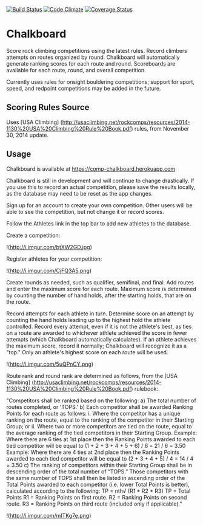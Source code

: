 [![Build Status](https://travis-ci.org/MichaelSwartz/chalkboard.svg?branch=master)](https://travis-ci.org/MichaelSwartz/chalkboard) [![Code Climate](https://codeclimate.com/github/MichaelSwartz/chalkboard.png)](https://codeclimate.com/github/MichaelSwartz/chalkboard) [![Coverage Status](https://coveralls.io/repos/MichaelSwartz/chalkboard/badge.png)](https://coveralls.io/r/MichaelSwartz/chalkboard)

# Chalkboard

Score rock climbing competitions using the latest rules. Record climbers attempts on routes organized by round. Chalkboard will automatically generate ranking scores for each route and round. Scoreboards are available for each route, round, and overall competition.

Currently uses rules for onsight bouldering competitions; support for sport, speed, and redpoint competitions may be added in the future.

## Scoring Rules Source

Uses [USA Climbing] (http://usaclimbing.net/rockcomps/resources/2014-1130%20USA%20Climbing%20Rule%20Book.pdf) rules, from November 30, 2014 update.

## Usage

Chalkboard is available at https://comp-chalkboard.herokuapp.com

Chalkboard is still in development and will continue to change drastically. If you use this to record an actual competition, please save the results locally, as the database may need to be reset as the app changes.

Sign up for an account to create your own competition. Other users will be able to see the competition, but not change it or record scores.

Follow the Athletes link in the top bar to add new athletes to the database.

Create a competition:

!(http://i.imgur.com/btXW2GD.jpg)

Register athletes for your competition:

!(http://i.imgur.com/CjFQ3A5.png)

Create rounds as needed, such as qualifier, semifinal, and final. Add routes and enter the maximum score for each route. Maximum score is determined by counting the number of hand holds, after the starting holds, that are on the route.

Record attempts for each athlete in turn. Determine score on an attempt by counting the hand holds leading up to the highest hold the athlete controlled. Record every attempt, even if it is not the athlete's best, as ties on a route are awarded to whichever athlete achieved the score in fewer attempts (which Chalkboard automatically calculates). If an athlete achieves the maximum score, record it normally; Chalkboard will recognize it as a "top." Only an athlete's highest score on each route will be used.

!(http://i.imgur.com/5uQPnCY.png)

Route rank and round rank are determined as follows, from the [USA Climbing] (http://usaclimbing.net/rockcomps/resources/2014-1130%20USA%20Climbing%20Rule%20Book.pdf) rulebook:

"Competitors shall be ranked based on the following:
  a) The total number of routes completed, or 'TOPS.'
  b) Each competitor shall be awarded Ranking Points for each route as follows:
    i. Where the competitor has a unique ranking on the route, equal to the ranking of the competitor in their Starting Group; or
    ii. Where two or more competitors are tied on the route, equal to the average ranking of the tied competitors in their Starting Group.
    Example: Where there are 6 ties at 1st place then the Ranking Points awarded to each tied competitor will be equal to (1 + 2 + 3 + 4 + 5 + 6) / 6 = 21 / 6 = 3.50
    Example: Where there are 4 ties at 2nd place then the Ranking Points awarded to each tied competitor will be equal to (2 + 3 + 4 + 5) / 4 = 14 / 4 = 3.50
  c) The ranking of competitors within their Starting Group shall be in descending order of the total number of “TOPS.” Those competitors with the same number of TOPS shall then be listed in ascending order of the Total Points awarded to each competitor (i.e. lower Total Points is better), calculated according to the following:
  TP = nth√ (R1 * R2 * R3)
  TP = Total Points
  R1 = Ranking Points on first route.
  R2 = Ranking Points on second route.
  R3 = Ranking Points on third route (included only if applicable)."

!(http://i.imgur.com/mITKg7e.png)

